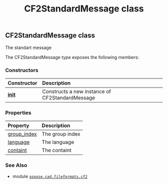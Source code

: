 ﻿---
title: CF2StandardMessage class
second_title: Aspose.CAD for Python via .NET API References
description: 
type: docs
weight: 160
url: /aspose.cad.fileformats.cf2/cf2standardmessage/
is_root: false
---

## CF2StandardMessage class

The standart message



The CF2StandardMessage type exposes the following members:

### Constructors
| Constructor | Description |
| :- | :- |
| [__init__](/cad/python-net/aspose.cad.fileformats.cf2/cf2standardmessage/__init__/#) | Constructs a new instance of CF2StandardMessage |


### Properties
| Property | Description |
| :- | :- |
| [group_index](/cad/python-net/aspose.cad.fileformats.cf2/cf2standardmessage/group_index) | The group index |
| [language](/cad/python-net/aspose.cad.fileformats.cf2/cf2standardmessage/language) | The language |
| [containt](/cad/python-net/aspose.cad.fileformats.cf2/cf2standardmessage/containt) | The containt |



### See Also
* module [`aspose.cad.fileformats.cf2`](..)
